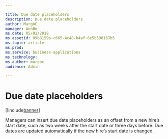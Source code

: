 ```yaml
---

title: Due date placeholders
description: Due date placeholders
author: MargoC
manager: AnnBe
ms.date: 05/01/2018
ms.assetid: 09b8159a-c665-4c48-b4af-6c5b598167b5
ms.topic: article
ms.prod: 
ms.service: business-applications
ms.technology: 
ms.author: margoc
audience: Admin

---
```

#  Due date placeholders




[!include[banner](../../../includes/banner.md)]

Managers can insert due date placeholders as an offset from a new hire’s start
date, such as two weeks after the start date or three days before. Due dates are
updated automatically if the new hire’s start date is changed.
